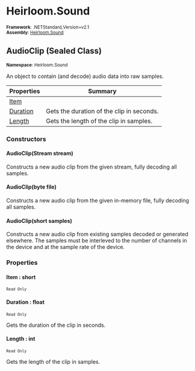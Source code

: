# Heirloom.Sound

<small>**Framework**: .NETStandard,Version=v2.1</small>  
<small>**Assembly**: [Heirloom.Sound](../Heirloom.Sound/Heirloom.Sound.md)</small>  

## AudioClip (Sealed Class)
<small>**Namespace**: Heirloom.Sound</sub></small>  

An object to contain (and decode) audio data into raw samples.

| Properties            | Summary                                   |
|-----------------------|-------------------------------------------|
| [Item](#ITEM8B5A)     |                                           |
| [Duration](#DURAAF85) | Gets the duration of the clip in seconds. |
| [Length](#LENG6B36)   | Gets the length of the clip in samples.   |

### Constructors

#### AudioClip(Stream stream)

Constructs a new audio clip from the given stream, fully decoding all samples.

#### AudioClip(byte file)

Constructs a new audio clip from the given in-memory file, fully decoding all samples.

#### AudioClip(short samples)

Constructs a new audio clip from existing samples decoded or generated elsewhere. The samples must be interleved to the number of channels in the device and at the sample rate of the device.

### Properties

#### <a name="ITEM8B5A"></a> Item : short

<small>`Read Only`</small>

#### <a name="DURAAF85"></a> Duration : float

<small>`Read Only`</small>

Gets the duration of the clip in seconds.

#### <a name="LENG6B36"></a> Length : int

<small>`Read Only`</small>

Gets the length of the clip in samples.

